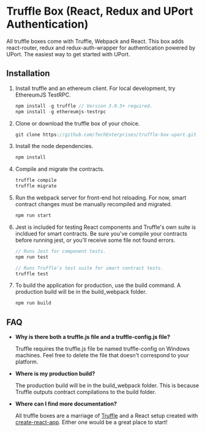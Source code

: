 # Truffle Box (React, Redux and UPort Authentication)

All truffle boxes come with Truffle, Webpack and React. This box adds react-router, redux and redux-auth-wrapper for authentication powered by UPort. The easiest way to get started with UPort.

## Installation

1. Install truffle and an ethereum client. For local development, try EthereumJS TestRPC.
    ```javascript
    npm install -g truffle // Version 3.0.5+ required.
    npm install -g ethereumjs-testrpc
    ```

2. Clone or download the truffle box of your choice.
    ```javascript
    git clone https://github.com/TechEnterprises/truffle-box-uport.git
    ```

3. Install the node dependencies.
    ```javascript
    npm install
    ```

4. Compile and migrate the contracts.
    ```javascript
    truffle compile
    truffle migrate
    ```

5. Run the webpack server for front-end hot reloading. For now, smart contract changes must be manually recompiled and migrated.
    ```javascript
    npm run start
    ```

6. Jest is included for testing React components and Truffle's own suite is incldued for smart contracts. Be sure you've compile your contracts before running jest, or you'll receive some file not found errors.
    ```javascript
    // Runs Jest for component tests.
    npm run test

    // Runs Truffle's test suite for smart contract tests.
    truffle test
    ```

7. To build the application for production, use the build command. A production build will be in the build_webpack folder.
    ```javascript
    npm run build
    ```

## FAQ

* __Why is there both a truffle.js file and a truffle-config.js file?__

    Truffle requires the truffle.js file be named truffle-config on Windows machines. Feel free to delete the file that doesn't correspond to your platform.

* __Where is my production build?__

    The production build will be in the build_webpack folder. This is because Truffle outputs contract compilations to the build folder.

* __Where can I find more documentation?__

    All truffle boxes are a marriage of [Truffle](http://truffleframework.com/) and a React setup created with [create-react-app](https://github.com/facebookincubator/create-react-app/blob/master/packages/react-scripts/template/README.md). Either one would be a great place to start!

